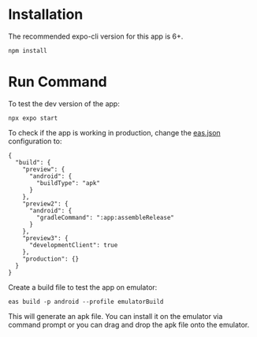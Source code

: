 # Installation
The recommended expo-cli version for this app is 6+.
```
npm install
```

# Run Command
To test the dev version of the app:
```
npx expo start
```

To check if the app is working in production, change the [eas.json](./eas.json) configuration to:
```
{
  "build": {
    "preview": {
      "android": {
        "buildType": "apk"
      }
    },
    "preview2": {
      "android": {
        "gradleCommand": ":app:assembleRelease"
      }
    },
    "preview3": {
      "developmentClient": true
    },
    "production": {}
  }
}
```
Create a build file to test the app on emulator:
```
eas build -p android --profile emulatorBuild
```
This will generate an apk file. You can install it on the emulator via command prompt or you can drag and drop the apk file onto the emulator.
